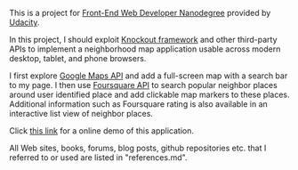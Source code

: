 This is a project for [Front-End Web Developer Nanodegree](https://www.udacity.com/course/nd001) provided by [Udacity](https://www.udacity.com). 

In this project, I should exploit [Knockout framework](http://knockoutjs.com/) and other third-party APIs to implement a neighborhood map application usable across modern desktop, tablet, and phone browsers. 

I first explore [Google Maps API](https://developers.google.com/maps/) and  add a full-screen map with a search bar to my page. I then use [Foursquare API](https://developer.foursquare.com/) to search popular neighbor places around user identified place and add clickable map markers to these places. Additional information such as Foursquare rating is also available in an interactive list view of neighbor places.

Click [this link](http://g7845123.github.io/neighborhood-map) for a online demo of this application. 

All Web sites, books, forums, blog posts, github repositories etc. that I referred to or used are listed in "references.md". 
